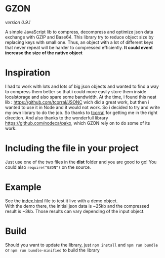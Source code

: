 # GZON
_version 0.9.1_
  
A simple JavaScript lib to compress, decompress and optimize json data exchange with GZIP and Base64. This library try to reduce object size by replacing keys with small one. Thus, an object with a lot of different keys that never repeat will be harder to compressed efficiently. **It could event increase the size of the native object**


# Inspiration
I had to work with lots and lots of big json objects and wanted to find a way to compress them better so that i could more easily store them inside localstorage and also spare some bandwidth. At the time, i found this neat lib : https://github.com/tcorral/JSONC wich did a great work, but then i wanted to use it in Node and it would not work. So i decided to try and write my own library to do the job. So thanks to [tcorral](https://github.com/tcorral) for getting me in the right direction. And also thanks to the wonderfull library https://github.com/nodeca/pako, which GZON rely on to do some of its work.
 
# Including the file in your project
Just use one of the two files in the **dist** folder and you are good to go! You could also `require("GZON")` on the source.

# Example
See the [index.html](https://github.com/JimZeeKing/GZON/blob/master/index.html) file to test it live with a demo object.<br>With the demo there, the initial json data is ~25kb and the compressed result is ~3kb. Those results can vary depending of the input object.

# Build
Should you want to update the library, just `npm install` and `npm run bundle` or `npm run bundle-minified` to build the library
